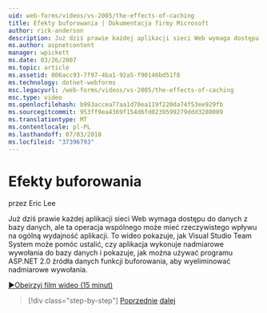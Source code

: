 ```yaml
---
uid: web-forms/videos/vs-2005/the-effects-of-caching
title: Efekty buforowania | Dokumentacja firmy Microsoft
author: rick-anderson
description: Już dziś prawie każdej aplikacji sieci Web wymaga dostępu do danych z bazy danych, ale ta operacja wspólnego może mieć rzeczywistego wpływu na ogólną wydajność...
ms.author: aspnetcontent
manager: wpickett
ms.date: 03/26/2007
ms.topic: article
ms.assetid: 806acc93-7f97-4ba1-92a5-f90146bd51f8
ms.technology: dotnet-webforms
msc.legacyurl: /web-forms/videos/vs-2005/the-effects-of-caching
msc.type: video
ms.openlocfilehash: b993accea77aa1d70ea119f220da74f53ee929fb
ms.sourcegitcommit: 953ff9ea4369f154d6fd0239599279ddd3280009
ms.translationtype: MT
ms.contentlocale: pl-PL
ms.lasthandoff: 07/03/2018
ms.locfileid: "37396793"
---
```

<a name="the-effects-of-caching"></a>Efekty buforowania
====================
przez Eric Lee

Już dziś prawie każdej aplikacji sieci Web wymaga dostępu do danych z bazy danych, ale ta operacja wspólnego może mieć rzeczywistego wpływu na ogólną wydajność aplikacji. To wideo pokazuje, jak Visual Studio Team System może pomóc ustalić, czy aplikacja wykonuje nadmiarowe wywołania do bazy danych i pokazuje, jak można używać programu ASP.NET 2.0 źródła danych funkcji buforowania, aby wyeliminować nadmiarowe wywołania.

[&#9654;Obejrzyj film wideo (15 minut)](https://channel9.msdn.com/Blogs/ASP-NET-Site-Videos/the-effects-of-caching)

> [!div class="step-by-step"]
> [Poprzednie](custom-extraction-rules-and-coded-web-tests.md)
> [dalej](using-the-load-test-agent.md)
